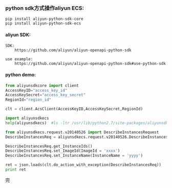 <!--
author: hack0072008
head: http://www.etcunion.com/static/logo1_128x128.jpg
date: 2018-12-27
title: python sdk 操作aliyun的ecs
tags: aliyun,python,ecs
images: http://www.etcunion.com/static/logo1_128x128.jpg
category: linux python aliyun ecs
status: publish
summary: python sdk 操作aliyun的ecs
-->


### python sdk方式操作aliyun ECS:
    pip install aliyun-python-sdk-core
    pip install aliyun-python-sdk-ecs

#### aliyun SDK:
    SDK:
        https://github.com/aliyun/aliyun-openapi-python-sdk
    
    use example:
        https://github.com/aliyun/aliyun-openapi-python-sdk#use-python-sdk 
        
        
#### python demo:
```python
from aliyunsdkcore import client
AccessKeyID="access_key_id"
AccessKeySecret="access_key_secret"
RegionId="region_id"

clt = client.AcsClient(AccessKeyID,AccessKeySecret,RegionId)

import aliyunsdkecs
help(aliyunsdkecs)  #ls -ltr /usr/lib/python2.7/site-packages/aliyunsdkecs/request/v20140526/

from aliyunsdkecs.request.v20140526 import DescribeInstancesRequest
DescribeInstancesReq = aliyunsdkecs.request.v20140526.DescribeInstancesRequest.DescribeInstancesRequest()

DescribeInstancesReq.get_InstanceIds()
DescribeInstancesReq.set_ImageId(ImageId = 'xxxx')
DescribeInstancesReq.set_InstanceName(InstanceName = 'yyyy')

ret = json.loads(clt.do_action_with_exception(DescribeInstancesReq))
print ret

```





~~完~~
